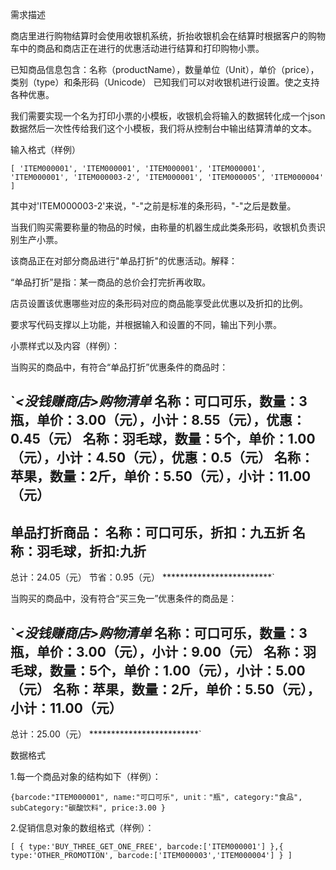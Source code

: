 需求描述

商店里进行购物结算时会使用收银机系统，折抬收银机会在结算时根据客户的购物车中的商品和商店正在进行的优惠活动进行结算和打印购物小票。

已知商品信息包含：名称（productName），数量单位（Unit），单价（price），类别（type）和条形码（Unicode）
已知我们可以对收银机进行设置。使之支持各种优惠。

我们需要实现一个名为打印小票的小模板，收银机会将输入的数据转化成一个json数据然后一次性传给我们这个小模板，我们将从控制台中输出结算清单的文本。

输入格式（样例）

`[
'ITEM000001',
'ITEM000001',
'ITEM000001',
'ITEM000001',
'ITEM000001',
'ITEM000003-2',
'ITEM000001',
'ITEM000005',
'ITEM000004'
]`

其中对'ITEM000003-2'来说，"-"之前是标准的条形码，"-"之后是数量。

当我们购买需要称量的物品的时候，由称量的机器生成此类条形码，收银机负责识别生产小票。

该商品正在对部分商品进行"单品打折"的优惠活动。解释：

“单品打折”是指：某一商品的总价会打完折再收取。

店员设置该优惠哪些对应的条形码对应的商品能享受此优惠以及折扣的比例。

要求写代码支撑以上功能，并根据输入和设置的不同，输出下列小票。

小票样式以及内容（样例）：

当购买的商品中，有符合“单品打折”优惠条件的商品时：

`***<没钱赚商店>购物清单***
名称：可口可乐，数量：3瓶，单价：3.00（元），小计：8.55（元），优惠：0.45（元）
名称：羽毛球，数量：5个，单价：1.00（元），小计：4.50（元），优惠：0.5（元）
名称：苹果，数量：2斤，单价：5.50（元），小计：11.00（元）
-------------------------
单品打折商品：
名称：可口可乐，折扣：九五折
名称：羽毛球，折扣:九折
-------------------------
总计：24.05（元）
节省：0.95（元）
*************************`

当购买的商品中，没有符合“买三免一”优惠条件的商品是：

`***<没钱赚商店>购物清单***
名称：可口可乐，数量：3瓶，单价：3.00（元），小计：9.00（元）
名称：羽毛球，数量：5个，单价：1.00（元），小计：5.00（元）
名称：苹果，数量：2斤，单价：5.50（元），小计：11.00（元）
-------------------------
总计：25.00（元）
*************************`

数据格式

1.每一个商品对象的结构如下（样例）：

`{barcode:"ITEM000001",
 name:"可口可乐",
 unit："瓶",
 category:"食品",
 subCategory:"碳酸饮料",
 price:3.00
}`

2.促销信息对象的数组格式（样例）：

`[
   {
     type:'BUY_THREE_GET_ONE_FREE',
     barcode:['ITEM000001']
   },{
   type:'OTHER_PROMOTION',
   barcode:['ITEM000003','ITEM000004']
   }
 ]`
